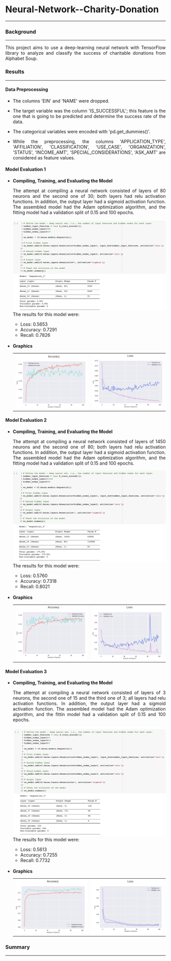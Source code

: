 <h1>Neural-Network--Charity-Donation</h1>
<hr>
<h3>Background</h3>
<hr>
<p align = 'justify'>This project aims to use a deep-learning neural network with TensorFlow library to analyze and classify the success of charitable donations from Alphabet Soup.</p>
<h3>Results</h3>
<hr>
<h4>Data Preprocessing</h4>
<ul>
  <li>The columns 'EIN' and 'NAME' were dropped.</li>
  <li><p align = 'justify'>The target variable was the column 'IS_SUCCESSFUL'; this feature is the one that is going to be predicted and determine the success rate of the data.</p></li>
  <li>The categorical variables were encoded with 'pd.get_dummies()'.</li>
  <li><p align = 'justify'>While the preprocessing, the columns 'APPLICATION_TYPE', 'AFFILIATION', 'CLASSIFICATION', 'USE_CASE', 'ORGANIZATION', 'STATUS', 'INCOME_AMT', 'SPECIAL_CONSIDERATIONS', 'ASK_AMT' are considered as feature values.</p></li>
</ul>
<h4>Model Evaluation 1</h4>
<ul>
  <li><strong>Compiling, Training, and Evaluating the Model</strong></li>
  <p align = 'justify'>The attempt at compiling a neural network consisted of layers of 80 neurons and the second one of 30; both layers had relu activation functions. In addition, the output layer had a sigmoid activation function. The assembled model had the Adam optimization algorithm, and the fitting model had a validation split of 0.15 and 100 epochs.</p>
  <img src='https://github.com/Karla-Flores/Neural-Network--Charity-Donation/blob/main/ScreenShots/M1.png'>
The results for this model were:
<ul>
<li>Loss: 0.5653</li>
<li>Accuracy: 0.7291</li>
<li>Recall: 0.7826</li>
</ul>
  <br>
  <li><strong>Graphics</strong></li>
  <table>
    <tbody>
     <tr>
       <td><img src='https://github.com/Karla-Flores/Neural-Network--Charity-Donation/blob/main/ScreenShots/M1_A.png'></td>
       <td><img src='https://github.com/Karla-Flores/Neural-Network--Charity-Donation/blob/main/ScreenShots/M1_L.png'></td>
     </tr>
    </tbody>
  </table>
</ul>
<h4>Model Evaluation 2</h4>
<ul>
  <li><strong>Compiling, Training, and Evaluating the Model</strong></li>
  <p align = 'justify'>The attempt at compiling a neural network consisted of layers of 1450 neurons and the second one of 80; both layers had relu activation functions. In addition, the output layer had a sigmoid activation function. The assembled model had the Adam optimization algorithm, and the fitting  model had a validation split of 0.15 and 100 epochs.</p>
      <img src='https://github.com/Karla-Flores/Neural-Network--Charity-Donation/blob/main/ScreenShots/M2.png'>
  The results for this model were:
<ul>
<li>Loss: 0.5760</li>
<li>Accuracy: 0.7318</li>
<li>Recall: 0.8021</li>
</ul>
  <br>
  <li><strong>Graphics</strong></li>
    <table>
    <tbody>
     <tr>
       <td><img src='https://github.com/Karla-Flores/Neural-Network--Charity-Donation/blob/main/ScreenShots/M2_A.png'></td>
       <td><img src='https://github.com/Karla-Flores/Neural-Network--Charity-Donation/blob/main/ScreenShots/M2_L.png'></td>
     </tr>
    </tbody>
  </table>
</ul>
<h4>Model Evaluation 3</h4>
<ul>
  <li><strong>Compiling, Training, and Evaluating the Model</strong></li>
  <p align = 'justify'>The attempt at compiling a neural network consisted of layers of 3 neurons, the second one of 15 and the third one of 3; all layers had relu activation functions. In addition, the output layer had a sigmoid activation function. The assembled model had the Adam optimization algorithm, and the fittin model had a validation split of 0.15 and 100 epochs.</p>
          <img src='https://github.com/Karla-Flores/Neural-Network--Charity-Donation/blob/main/ScreenShots/M3.png'>
    The results for this model were:
<ul>
<li>Loss: 0.5613</li>
<li>Accuracy: 0.7255</li>
<li>Recall: 0.7732</li>
</ul>

  <br>
  <li><strong>Graphics</strong></li>
    <table>
    <tbody>
     <tr>
       <td><img src='https://github.com/Karla-Flores/Neural-Network--Charity-Donation/blob/main/ScreenShots/M3_A.png'></td>
       <td><img src='https://github.com/Karla-Flores/Neural-Network--Charity-Donation/blob/main/ScreenShots/M3_L.png'></td>
     </tr>
    </tbody>
  </table>
</ul>
<h3>Summary</h3>
<hr>
<p align = 'justify'></>
